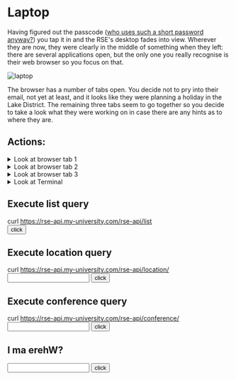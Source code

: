 # Laptop

Having figured out the passcode ([who uses such a short password anyway?](https://explainxkcd.com/wiki/index.php/936:_Password_Strength "Password Strength")) you tap it in and the RSE's desktop fades into view. Wherever they are now, they were clearly in the middle of something when they left: there are several applications open, but the only one you really recognise is their web browser so you focus on that.

![laptop](/ah-software-escape-room/assets/pexels-junior-teixeira-2047905.jpg "Laptop")

The browser has a number of tabs open. You decide not to pry into their email, not yet at least, and it looks like they were planning a holiday in the Lake District. The remaining three tabs seem to go together so you decide to take a look what they were working on in case there are any hints as to where they are.

## Actions:

<details><summary>Look at browser tab 1</summary>
<a href="https://github.com/lostRSEs/wherearemycolleagues">lostRSEs/wherearemycolleagues: A simple Web API to track your colleagues! Use with caution.</a>
</details>

<details><summary>Look at browser tab 2</summary>
This seems to be a simple notes document. All it says is
<pre>
?I ma erehW
</pre>
</details>

<details><summary>Look at browser tab 3</summary>
<a href="https://cheatography.com/kstep/cheat-sheets/http-status-codes/">HTTP Status Codes Cheat Sheet by kstep</a>
</details>

<details><summary>Look at Terminal</summary>
You see there is a Terminal window open with the command:

<img src="assets/terminal.png" alt="A terminal window"> 

You think you can probably edit this URL to try and find out more info about where the RSEs are...
</details>

## Execute list query
<script>
function listQ()
{
  var a=document.getElementById("list-span");
  document.getElementById('list-span').innerHTML= 'HTTP 200, ["RSE-002", "RSE-443", "321-ESR"]';
}
</script>

curl https://rse-api.my-university.com/rse-api/list
<br/>
<input type="button" value="click" onclick="listQ()">

<span id="list-span"></span>

## Execute location query

<script>
function locationCheck()
{
  var a=document.getElementById("location-text");
  if((a.value.toLowerCase()=="rse-002"))
  {
    document.getElementById('location').innerHTML= 'HTTP 200, At home';
  }
  else if((a.value.toLowerCase()=="rse-443"))
  {
    document.getElementById('location').innerHTML= 'HTTP 200, In maths department';
  }
  else if((a.value.toLowerCase()=="321-esr"))
  {
    document.getElementById('location').innerHTML= 'HTTP 200, At conference: CONF-003';
  }
  else
  {
    document.getElementById('location').innerHTML= 'HTTP 404, not found';
  }
}
</script>

curl https://rse-api.my-university.com/rse-api/location/<input type="text" id="location-text" name="name"/>
<input type="button" value="click" onclick="locationCheck()">
<br/>

<span id="location"></span>

## Execute conference query

<script>
function conferenceCheck()
{
  var a=document.getElementById("conference-text");
  if((a.value.toLowerCase()=="conf-003"))
  {
    document.getElementById('conference').innerHTML= 'HTTP 200, At Collaborations workshop 2021 (CW21)';
  }
  else
  {
    document.getElementById('conference').innerHTML= 'HTTP 404, not found';
  }
}
</script>

curl https://rse-api.my-university.com/rse-api/conference/<input type="text" id="conference-text" name="name"/>
<input type="button" value="click" onclick="conferenceCheck()">
<br/>

<span id="conference"></span>



## I ma erehW?

<input type="text" id="puzzle-1" name="name"/>
<input type="button" value="click" onclick="check()">
<br/>

<span id="err"></span>

<script>
function check()
{
  var a=document.getElementById("puzzle-1");
  if((a.value.toLowerCase()=="cw21")|| (a.value.toLowerCase()=="collaborations workshop 2021"))
  {
    document.getElementById('err').innerHTML= '<p>Correct! Congratulations, now go <a href="https://www.software.ac.uk/cw21">here</a> to learn more!</p>';
  }
  else
  {
    document.getElementById('err').innerHTML= 'Incorrect';
  }
}
</script>

